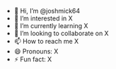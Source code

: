 - 👋 Hi, I’m @joshmick64
- 👀 I’m interested in X
- 🌱 I’m currently learning X
- 💞️ I’m looking to collaborate on X
- 📫 How to reach me X
- 😄 Pronouns: X
- ⚡ Fun fact: X

<!---
joshmick64/joshmick64 is a ✨ special ✨ repository because its `README.md` (this file) appears on your GitHub profile.
You can click the Preview link to take a look at your changes.
--->
